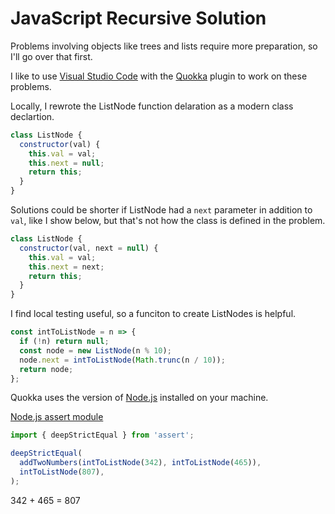 # JavaScript Recursive Solution

Problems involving objects like trees and lists require more preparation, so I'll go over that first.

I like to use [Visual Studio Code](https://code.visualstudio.com/) with the [Quokka](https://quokkajs.com/docs/index.html) plugin to work on these problems.

Locally, I rewrote the ListNode function delaration as a modern class declartion.

```js
class ListNode {
  constructor(val) {
    this.val = val;
    this.next = null;
    return this;
  }
}
```

Solutions could be shorter if ListNode had a `next` parameter in addition to `val`, like I show below, but that's not how the class is defined in the problem.

```js
class ListNode {
  constructor(val, next = null) {
    this.val = val;
    this.next = next;
    return this;
  }
}
```

I find local testing useful, so a funciton to create ListNodes is helpful.

```js
const intToListNode = n => {
  if (!n) return null;
  const node = new ListNode(n % 10);
  node.next = intToListNode(Math.trunc(n / 10));
  return node;
};
```

Quokka uses the version of [Node.js](https://nodejs.org/) installed on your machine.

[Node.js assert module](https://nodejs.org/api/assert.html)

```js
import { deepStrictEqual } from 'assert';

deepStrictEqual(
  addTwoNumbers(intToListNode(342), intToListNode(465)),
  intToListNode(807),
);
```

342 + 465 = 807
